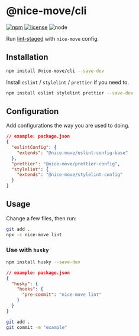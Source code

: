 # @nice-move/cli

[![npm][npm-badge]][npm-url]
[![license][license-badge]][github-url]
![node][node-badge]

Run [lint-staged] with `nice-move` config.

## Installation

```bash
npm install @nice-move/cli --save-dev
```

Install `eslint` / `stylelint` / `prettier` if you need to.

```bash
npm install eslint stylelint prettier --save-dev
```

## Configuration

Add configurations the way you are used to doing.

```json
// example: package.json
{
  "eslintConfig": {
    "extends": "@nice-move/eslint-config-base"
  },
  "prettier": "@nice-move/prettier-config",
  "stylelint": {
    "extends": "@nice-move/stylelint-config"
  }
}
```

## Usage

Change a few files, then run:

```bash
git add .
npx -c nice-move lint
```

### Use with `husky`

```bash
npm install husky --save-dev
```

```json
// example: package.json
{
  "husky": {
    "hooks": {
      "pre-commit": "nice-move lint"
    }
  }
}
```

```bash
git add .
git commit -m "example"
```

[lint-staged]: https://github.com/okonet/lint-staged#readme
[npm-url]: https://www.npmjs.com/package/@nice-move/cli
[npm-badge]: https://img.shields.io/npm/v/@nice-move/cli.svg?style=flat-square&logo=npm
[github-url]: https://github.com/airkro/nice-move/tree/master/packages/cli#readme
[node-badge]: https://img.shields.io/node/v/@nice-move/cli.svg?style=flat-square&colorB=green&logo=node.js
[license-badge]: https://img.shields.io/npm/l/@nice-move/cli.svg?style=flat-square&colorB=blue&logo=github
